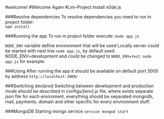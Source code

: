 #welcome!
#Welcome Again
#Lim-Project
Install n0de.js

###Resolve dependencies
To resolve dependencies you need to run in project folder:   
    `npm install`


###Running the app
To run in project folder execute:
    `node app.js`

`NODE_ENV` variable define environment that will be used
Locally server could be started with next line `node app.js`, by default used NODE_ENV=development and could be changed to `NODE_ENV=test node app.js` for example.

###Using
After running the app it should be available on default port 3000 by address `http://localhost:3000/`

###Switching dev/prod
Switching between development and production mode should be described in configs/[env].js file, where exists separate json file for each enviroment, everything should be separated mongodb, mail, payments, domain and other specific for every environment stuff.


###MongoDB
Starting mongo service `service mongod start`
